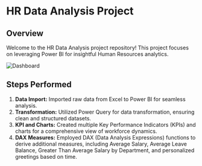 # HR Data Analysis Project

## Overview
Welcome to the HR Data Analysis project repository! This project focuses on leveraging Power BI for insightful Human Resources analytics.

![Dashboard](https://github.com/user-attachments/assets/133a30c0-a5ec-42fa-9096-082c7e9277a3)

## Steps Performed
1. **Data Import:** Imported raw data from Excel to Power BI for seamless analysis.
2. **Transformation:** Utilized Power Query for data transformation, ensuring clean and structured datasets.
3. **KPI and Charts:** Created multiple Key Performance Indicators (KPIs) and charts for a comprehensive view of workforce dynamics.
4. **DAX Measures:** Employed DAX (Data Analysis Expressions) functions to derive additional measures, including Average Salary, Average Leave Balance, Greater Than Average Salary by Department, and personalized greetings based on time.
